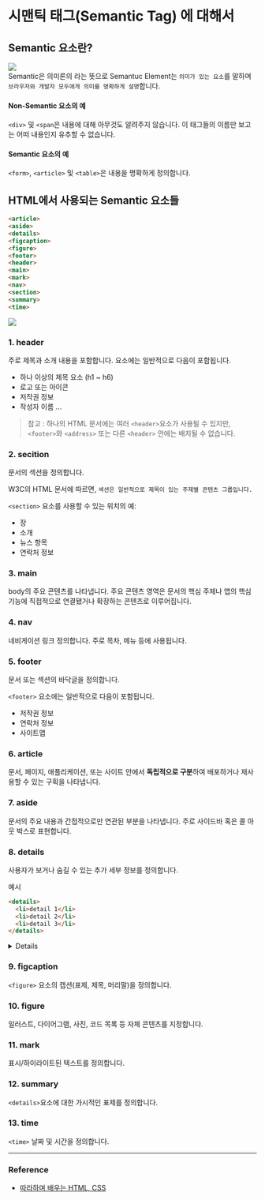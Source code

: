 # 시맨틱 태그(Semantic Tag) 에 대해서

## Semantic 요소란?
![](https://velog.velcdn.com/images/qorjiwon/post/4f1bd37c-94c5-4317-96ab-c359e0c6f6b9/image.png)
<br>
Semantic은 의미론의 라는 뜻으로
Semantuc Element는 `의미가 있는 요소`를 말하며 `브라우저와 개발자 모두에게 의미를 명확하게 설명`합니다.

#### Non-Semantic 요소의 예
```<div>``` 및 ```<span```은 내용에 대해 아무것도 알려주지 않습니다.
이 태그들의 이름만 보고는 어떠 내용인지 유추할 수 없습니다.

#### Semantic 요소의 예
```<form>```, ```<article>``` 및 ```<table>```은 내용을 명확하게 정의합니다.

## HTML에서 사용되는 Semantic 요소들
```html
<article>
<aside>
<details>
<figcaption>
<figure>
<footer>
<header>
<main>
<mark>
<nav>
<section>
<summary>
<time>
```
![](https://velog.velcdn.com/images/qorjiwon/post/89718869-376d-4be4-8bcc-2e0ceb308fd7/image.png)


### 1. header
주로 제목과 소개 내용을 포함합니다.
요소에는 일반적으로 다음이 포함됩니다.

- 하나 이상의 제목 요소 (h1 ~ h6)
- 로고 또는 아이콘
- 저작권 정보
- 작성자 이름
...

>참고 : 하나의 HTML 문서에는 여러 `<header>`요소가 사용될 수 있지만, `<footer>`와 `<address>` 또는 다른 `<header>` 안에는 배치될 수 없습니다.

  
### 2. secition
문서의 섹션을 정의합니다.

W3C의 HTML 문서에 따르면,
`섹션은 일반적으로 제목이 있는 주제별 콘텐츠 그룹입니다.`

```<section>``` 요소를 사용할 수 있는 위치의 예:
- 장
- 소개
- 뉴스 항목
- 연락처 정보

### 3. main
body의 주요 콘텐츠를 나타냅니다.
주요 콘텐츠 영역은 문서의 핵심 주체나 앱의 핵심 기능에 직접적으로 연결됐거나 확장하는 콘텐츠로 이루어집니다.

### 4. nav
네비게이션 링크 정의합니다.
주로 목차, 메뉴 등에 사용됩니다.

### 5. footer
문서 또는 섹션의 바닥글을 정의합니다.

```<footer>``` 요소에는 일반적으로 다음이 포함됩니다.
- 저작권 정보
- 연락처 정보
- 사이트맵

### 6. article
문서, 페이지, 애플리케이션, 또는 사이트 안에서 **독립적으로 구분**하여 배포하거나 재사용할 수 있는 구획을 나타냅니다.

### 7. aside
문서의 주요 내용과 간접적으로만 연관된 부분을 나타냅니다.
주로 사이드바 혹은 콜 아웃 박스로 표현합니다.

### 8. details
사용자가 보거나 숨길 수 있는 추가 세부 정보를 정의합니다.

예시
>
```html
<details>
  <li>detail 1</li>
  <li>detail 2</li>
  <li>detail 3</li>
</details>
```
<details>
  <li>detail 1</li>
  <li>detail 2</li>
  <li>detail 3</li>
</details>

### 9. figcaption
```<figure>``` 요소의 캡션(표제, 제목, 머리말)을 정의합니다.

### 10. figure
일러스트, 다이어그램, 사진, 코드 목록 등 자체 콘텐츠를 지정합니다.

### 11. mark
표시/하이라이트된 텍스트를 정의합니다.

### 12. summary
```<details>```요소에 대한 가시적인 표제를 정의합니다.

### 13. time
```<time>``` 날짜 및 시간을 정의합니다.

---

### Reference

- [따라하며 배우는 HTML, CSS](https://www.inflearn.com/course/%EB%94%B0%EB%9D%BC%ED%95%98%EB%A9%B0-%EB%B0%B0%EC%9A%B0%EB%8A%94-html-css/dashboard)